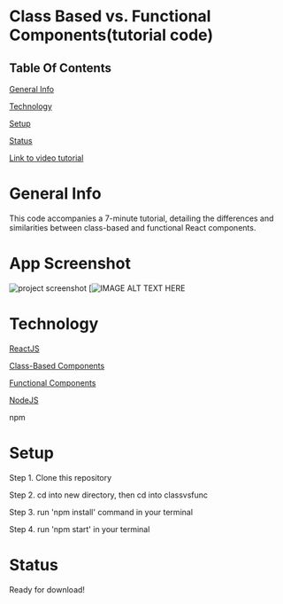 # Class Based vs. Functional Components(tutorial code)

## Table Of Contents

[General Info](#general-info)

[Technology](#technology)

[Setup](#setup)

[Status](#status) 

[Link to video tutorial](https://www.youtube.com/watch?v=TWdpnUud9rQ) 

# General Info

This code accompanies a 7-minute tutorial, detailing the differences and similarities between class-based and functional React components.

# App Screenshot

![project screenshot](https://i.imgur.com/me7KQXd.png?2)
[![IMAGE ALT TEXT HERE](https://www.youtube.com/watch?v=TWdpnUud9rQ)


# Technology

[ReactJS](https://reactjs.org)

[Class-Based Components](https://reactjs.org/docs/components-and-props.html#function-and-class-components)

[Functional Components](https://reactjs.org/docs/components-and-props.html#function-and-class-components)

[NodeJS](https://nodejs.org/en/)

npm

# Setup

Step 1. Clone this repository

Step 2. cd into new directory, then cd into classvsfunc

Step 3. run 'npm install' command in your terminal

Step 4. run 'npm start' in your terminal 

# Status

Ready for download!
